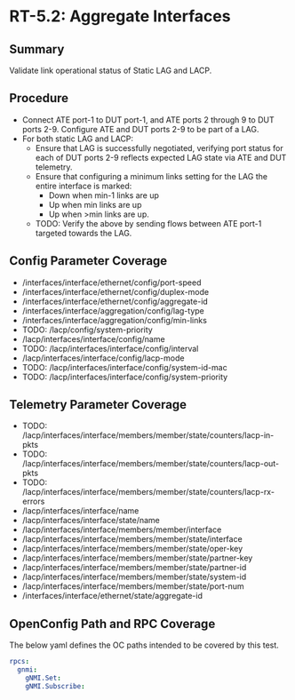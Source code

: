 # RT-5.2: Aggregate Interfaces

## Summary

Validate link operational status of Static LAG and LACP.

## Procedure

*   Connect ATE port-1 to DUT port-1, and ATE ports 2 through 9 to DUT ports
    2-9. Configure ATE and DUT ports 2-9 to be part of a LAG.
*   For both static LAG and LACP:
    *   Ensure that LAG is successfully negotiated, verifying port status for
        each of DUT ports 2-9 reflects expected LAG state via ATE and DUT
        telemetry.
    *   Ensure that configuring a minimum links setting for the LAG the entire
        interface is marked:
        *   Down when min-1 links are up
        *   Up when min links are up
        *   Up when >min links are up.
    *   TODO: Verify the above by sending flows between ATE port-1 targeted
        towards the LAG.

## Config Parameter Coverage

*   /interfaces/interface/ethernet/config/port-speed
*   /interfaces/interface/ethernet/config/duplex-mode
*   /interfaces/interface/ethernet/config/aggregate-id
*   /interfaces/interface/aggregation/config/lag-type
*   /interfaces/interface/aggregation/config/min-links
*   TODO: /lacp/config/system-priority
*   /lacp/interfaces/interface/config/name
*   TODO: /lacp/interfaces/interface/config/interval
*   /lacp/interfaces/interface/config/lacp-mode
*   TODO: /lacp/interfaces/interface/config/system-id-mac
*   TODO: /lacp/interfaces/interface/config/system-priority

## Telemetry Parameter Coverage

*   TODO: /lacp/interfaces/interface/members/member/state/counters/lacp-in-pkts
*   TODO: /lacp/interfaces/interface/members/member/state/counters/lacp-out-pkts
*   TODO:
    /lacp/interfaces/interface/members/member/state/counters/lacp-rx-errors
*   /lacp/interfaces/interface/name
*   /lacp/interfaces/interface/state/name
*   /lacp/interfaces/interface/members/member/interface
*   /lacp/interfaces/interface/members/member/state/interface
*   /lacp/interfaces/interface/members/member/state/oper-key
*   /lacp/interfaces/interface/members/member/state/partner-key
*   /lacp/interfaces/interface/members/member/state/partner-id
*   /lacp/interfaces/interface/members/member/state/system-id
*   /lacp/interfaces/interface/members/member/state/port-num
*   /interfaces/interface/ethernet/state/aggregate-id

## OpenConfig Path and RPC Coverage

The below yaml defines the OC paths intended to be covered by this test.

```yaml
rpcs:
  gnmi:
    gNMI.Set:
    gNMI.Subscribe:
```